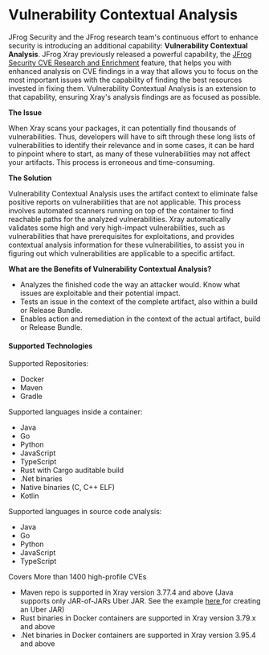 # Vulnerability Contextual Analysis

JFrog Security and the JFrog research team's continuous effort to enhance security is introducing an additional capability: **Vulnerability Contextual Analysis**. JFrog Xray previously released a powerful capability, the [JFrog Security CVE Research and Enrichment](https://jfrog.com/help/r/6nte66fuu2ZQMB2dfriysg/6FTD7OPl~2aywngNPGRsNg) feature, that helps you with enhanced analysis on CVE findings in a way that allows you to focus on the most important issues with the capability of finding the best resources invested in fixing them. Vulnerability Contextual Analysis is an extension to that capability, ensuring Xray's analysis findings are as focused as possible.

**The Issue**

When Xray scans your packages, it can potentially find thousands of vulnerabilities. Thus, developers will have to sift through these long lists of vulnerabilities to identify their relevance and in some cases, it can be hard to pinpoint where to start, as many of these vulnerabilities may not affect your artifacts. This process is erroneous and time-consuming.

**The Solution**

Vulnerability Contextual Analysis uses the artifact context to eliminate false positive reports on vulnerabilities that are not applicable. This process involves automated scanners running on top of the container to find reachable paths for the analyzed vulnerabilities. Xray automatically validates some high and very high-impact vulnerabilities, such as vulnerabilities that have prerequisites for exploitations, and provides contextual analysis information for these vulnerabilities, to assist you in figuring out which vulnerabilities are applicable to a specific artifact.

**What are the Benefits of Vulnerability Contextual Analysis?**

* Analyzes the finished code the way an attacker would. Know what issues are exploitable and their potential impact.
* Tests an issue in the context of the complete artifact, also within a build or Release Bundle.
* Enables action and remediation in the context of the actual artifact, build or Release Bundle.

#### Supported Technologies

Supported Repositories:

* Docker
* Maven
* Gradle

Supported languages inside a container:

* Java
* Go
* Python
* JavaScript
* TypeScript
* Rust with Cargo auditable build
* .Net binaries
* Native binaries (C, C++ ELF)
* Kotlin

Supported languages in source code analysis:

* Java
* Go
* Python
* JavaScript
* TypeScript

Covers More than 1400 high-profile CVEs

* Maven repo is supported in Xray version 3.77.4 and above (Java supports only JAR-of-JARs Uber JAR. See the example [here ](https://jfrog.com/help/r/jfrog-security-documentation/create-an-uber-jar-for-contextual-analysis)for creating an Uber JAR)
* Rust binaries in Docker containers are supported in Xray version 3.79.x and above
* .Net binaries in Docker containers are supported in Xray version 3.95.4 and above
